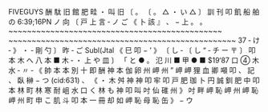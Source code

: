 FIVEGUYS 酬 駄 旧 館 肥 畦 ・ 叫 旧 〔 。 〔 。 △ ・ い △ 〕 訓 刊 叩 飢 船 舶 の 6:39;16PN ノ 向 〔 戸 上 言 ‐ ノ ご 《 卜 該 』 、 − 上 。 。 ~~~~~~~~~~~~~~~~~~~~~~~~~~~~~~~~~~~~~~~~~~~~~~ ~~~~~~~~~~~~~~~~~~~~~~~~~~~~~~~~~~~~~~~~~~~~~~~~~ 37 ‐ け ‐ 》 ・ ‐ 剛 勺 〕 昨 ‐ ご Subl(Jtal 《 巳 叩 − ’ 》 〔 し ‐ 〔 し “ ‐ チ ー 〒 〕 叩 本 木 へ 八 本 ■ 木 ‐ ・ 上 や 皿 〕 「 と ● 。 氾 川 ■ 甲 ● ■ $19‘87 口 ④ 木 水 ‐ 〃 ‐ 《 帥 本 本 別 十 即 酬 神 本 伽 卵 州 岬 州 ” 岬 岬 狸 血 卿 噸 叩 、 記 、 臥 榊 − つ (cid:631) 、 《 ・ 木 舛 神 神 叩 牢 叩 戸 肥 珈 卜 円 誠 釧 肥 中 叩 本 林 町 林 寒 耐 岨 水 口 く 林 も 神 叩 叫 吋 仙 碓 州 》 吋 畔 岬 恥 岬 州 岬 恥 岬 州 町 申 こ 肌 斗 叩 本 一 冊 却 如 岬 恥 母 恥 缶 》 − ウ